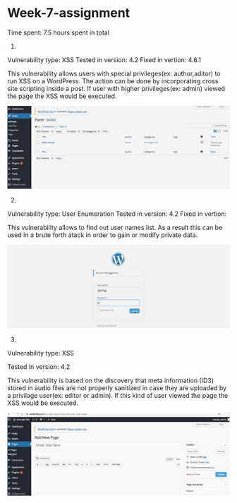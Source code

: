 # Week-7-assignment
Time spent: 7.5 hours spent in total


1.
Vulnerability type: XSS 
Tested in version: 4.2
Fixed in vertion: 4.6.1

This vulnerability allows users with special privileges(ex: author,aditor) to run XSS on a WordPress. The action can be done by incorporating cross site scripting inside a post. If user with higher privileges(ex: admin) viewed the page the XSS would be executed.

<img src='exploit1.gif' title='exploit1' width='' alt='' />


2.
Vulnerability type: User Enumeration 
Tested in version: 4.2
Fixed in vertion: 

This vulnerability allows to find out user names list. As a result this can be used in a brute forth atack in order to gain or modify private data.

<img src='exploit2.gif' title='exploit2' width='' alt='' />

3.
Vulnerability type: XSS

Tested in version: 4.2


This vulnerability is based on the discovery that meta information (ID3) stored in audio files are
not properly sanitized in case they are uploaded by a privilage user(ex: editor or admin). If this kind of user viewed the page the XSS would be executed.


<img src='exploit3.gif' title='exploit3' width='' alt='' />

